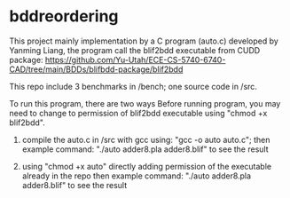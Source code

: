 # bddreordering
This project mainly implementation by a C program (auto.c) developed by Yanming Liang, the program call the blif2bdd executable from CUDD package: https://github.com/Yu-Utah/ECE-CS-5740-6740-CAD/tree/main/BDDs/blifbdd-package/blif2bdd

This repo include 3 benchmarks in /bench; one source code in /src.

To run this program, there are two ways
Before running program, you may need to change to permission of blif2bdd executable using "chmod +x blif2bdd".


1) compile the auto.c in /src with gcc using: "gcc -o auto auto.c";
   then example command: "./auto adder8.pla adder8.blif" to see the result

2) using "chmod +x auto" directly adding permission of the executable already in the repo
   then example command: "./auto adder8.pla adder8.blif" to see the result
